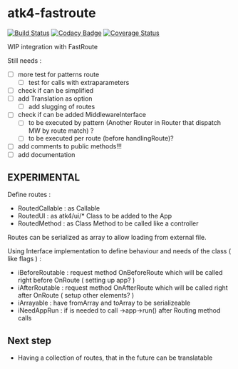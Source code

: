 # atk4-fastroute

[![Build Status](https://travis-ci.com/abbadon1334/atk4-fastroute.svg?branch=develop)](https://travis-ci.com/abbadon1334/atk4-fastroute)
[![Codacy Badge](https://api.codacy.com/project/badge/Grade/79611f7a4f924e96bb86633cf60b5ecb)](https://app.codacy.com/app/abbadon1334/atk4-fastroute?utm_source=github.com&utm_medium=referral&utm_content=abbadon1334/atk4-fastroute&utm_campaign=Badge_Grade_Dashboard)
[![Coverage Status](https://coveralls.io/repos/github/abbadon1334/atk4-fastroute/badge.svg?branch=develop)](https://coveralls.io/github/abbadon1334/atk4-fastroute?branch=develop)

WIP integration with FastRoute

Still needs :

- [ ] more test for patterns route
    - [ ] test for calls with extraparameters
- [ ] check if can be simplified
- [ ] add Translation as option
    - [ ] add slugging of routes
- [ ] check if can be added MiddlewareInterface
    - [ ] to be executed by pattern (Another Router in Router that dispatch MW by route match) ?
    - [ ] to be executed per route (before handlingRoute)?
- [ ] add comments to public methods!!!
- [ ] add documentation

EXPERIMENTAL
-------------------

Define routes :
 - RoutedCallable : as Callable
 - RoutedUI : as atk4/ui/* Class to be added to the App
 - RoutedMethod : as Class Method to be called like a controller
 
Routes can be serialized as array to allow loading from external file. 

Using Interface implementation to define behaviour and needs of the class ( like flags ) :

 - iBeforeRoutable : request method OnBeforeRoute which will be called right before OnRoute ( setting up app? )
 - iAfterRoutable : request method OnAfterRoute which will be called right after OnRoute ( setup other elements? )
 - iArrayable : have fromArray and toArray to be serializeable
 - iNeedAppRun : if is needed to call ->app->run() after Routing method calls

Next step
-----------------
- Having a collection of routes, that in the future can be translatable  